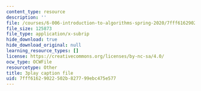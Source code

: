 ```yaml
---
content_type: resource
description: ''
file: /courses/6-006-introduction-to-algorithms-spring-2020/7fff61629022502b827799ebc475e577_MAyraVVYB64.vtt
file_size: 125873
file_type: application/x-subrip
hide_download: true
hide_download_original: null
learning_resource_types: []
license: https://creativecommons.org/licenses/by-nc-sa/4.0/
ocw_type: OCWFile
resourcetype: Other
title: 3play caption file
uid: 7fff6162-9022-502b-8277-99ebc475e577
---
```

